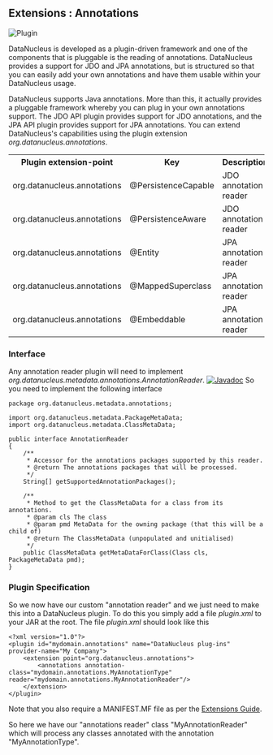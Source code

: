<head><title>Extensions : Annotations</title></head>

## Extensions : Annotations
![Plugin](../images/nucleus_plugin.gif)

DataNucleus is developed as a plugin-driven framework and one of the components that is pluggable is the reading of annotations. 
DataNucleus provides a support for JDO and JPA annotations, but is structured so that you can easily add your own annotations and have them
usable within your DataNucleus usage.

DataNucleus supports Java annotations. More than this, it actually provides a pluggable framework whereby you can plug in your own annotations support. 
The JDO API plugin provides support for JDO annotations, and the JPA API plugin provides support for JPA annotations. 
You can extend DataNucleus's capabilities using the plugin extension *org.datanucleus.annotations*.

<table>
    <tr>
        <th>Plugin extension-point</th>
        <th>Key</th>
        <th>Description</th>
        <th width="80">Location</th>
    </tr>
    <tr>
        <td>org.datanucleus.annotations</td>
        <td>@PersistenceCapable</td>
        <td>JDO annotation reader</td>
        <td>datanucleus-api-jdo</td>
    </tr>
    <tr>
        <td>org.datanucleus.annotations</td>
        <td>@PersistenceAware</td>
        <td>JDO annotation reader</td>
        <td>datanucleus-api-jdo</td>
    </tr>
    <tr>
        <td>org.datanucleus.annotations</td>
        <td>@Entity</td>
        <td>JPA annotation reader</td>
        <td>datanucleus-api-jpa</td>
    </tr>
    <tr>
        <td>org.datanucleus.annotations</td>
        <td>@MappedSuperclass</td>
        <td>JPA annotation reader</td>
        <td>datanucleus-api-jpa</td>
    </tr>
    <tr>
        <td>org.datanucleus.annotations</td>
        <td>@Embeddable</td>
        <td>JPA annotation reader</td>
        <td>datanucleus-api-jpa</td>
    </tr>
</table>


### Interface

Any annotation reader plugin will need to implement _org.datanucleus.metadata.annotations.AnnotationReader_.
[![Javadoc](../images/javadoc.gif)](http://www.datanucleus.org/javadocs/core/latest/org/datanucleus/metadata/annotations/AnnotationReader.html)
So you need to implement the following interface

	package org.datanucleus.metadata.annotations;

	import org.datanucleus.metadata.PackageMetaData;
	import org.datanucleus.metadata.ClassMetaData;

	public interface AnnotationReader
	{
	    /**
	     * Accessor for the annotations packages supported by this reader.
	     * @return The annotations packages that will be processed.
	     */
	    String[] getSupportedAnnotationPackages();

	    /**
	     * Method to get the ClassMetaData for a class from its annotations.
	     * @param cls The class
	     * @param pmd MetaData for the owning package (that this will be a child of)
	     * @return The ClassMetaData (unpopulated and unitialised)
	     */
	    public ClassMetaData getMetaDataForClass(Class cls, PackageMetaData pmd);
	}

### Plugin Specification

So we now have our custom "annotation reader" and we just need to make this into a DataNucleus 
plugin. To do this you simply add a file _plugin.xml_ to your JAR at the root. The file _plugin.xml_ should look like this

	<?xml version="1.0"?>
	<plugin id="mydomain.annotations" name="DataNucleus plug-ins" provider-name="My Company">
    	<extension point="org.datanucleus.annotations">
        	<annotations annotation-class="mydomain.annotations.MyAnnotationType" reader="mydomain.annotations.MyAnnotationReader"/>
    	</extension>
	</plugin>

Note that you also require a MANIFEST.MF file as per the [Extensions Guide](index.html).

So here we have our "annotations reader" class "MyAnnotationReader" which will process any classes annotated with the annotation "MyAnnotationType".
